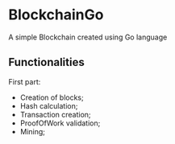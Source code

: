 
# BlockchainGo

A simple Blockchain created using Go language

## Functionalities

First part:
- Creation of blocks;
- Hash calculation;
- Transaction creation;
- ProofOfWork validation;
- Mining;
